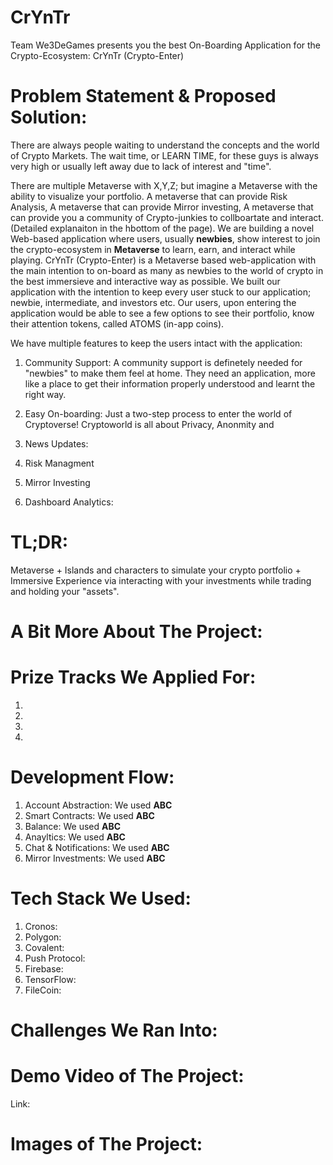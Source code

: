 # CrYnTr
Team We3DeGames presents you the best On-Boarding Application for the Crypto-Ecosystem: CrYnTr (Crypto-Enter)

# Problem Statement & Proposed Solution:
There are always people waiting to understand the concepts and the world of Crypto Markets. The wait time, or LEARN TIME, for these guys is always very high or usually left away due to lack of interest and "time". 

There are multiple Metaverse with X,Y,Z; but imagine a Metaverse with the ability to visualize your portfolio. A metaverse that can provide Risk Analysis, A metaverse that can provide Mirror investing, A metaverse that can provide you a community of Crypto-junkies to collboartate and interact. (Detailed explanaiton in the hbottom of the page). 
We are building a novel Web-based application where users, usually **newbies**, show interest to join the crypto-ecosystem in **Metaverse** to learn, earn, and interact while playing. CrYnTr (Crypto-Enter) is a Metaverse based web-application with the main intention to on-board as many as newbies to the world of crypto in the best immersieve and interactive way as possible. We built our application with the intention to keep every user stuck to our application; newbie, intermediate, and investors etc. Our users, upon entering the application would be able to see a few options to see their portfolio, know their attention tokens, called ATOMS (in-app coins). 

We have multiple features to keep the users intact with the application:
1. Community Support: A community support is definetely needed for "newbies" to make them feel at home. They need an application, more like a place to get their information properly understood and learnt the right way.

2. Easy On-boarding: Just a two-step process to enter the world of Cryptoverse! Cryptoworld is all about Privacy, Anonmity and 

3. News Updates: 

4. Risk Managment 

5. Mirror Investing

6. Dashboard Analytics: 

# TL;DR: 
Metaverse + Islands and characters to simulate your crypto portfolio + Immersive Experience via interacting with your investments while trading and holding your "assets".

# A Bit More About The Project: 


# Prize Tracks We Applied For: 
1. 
2. 
3. 
4. 

# Development Flow: 
1. Account Abstraction: 
    We used **ABC**
2. Smart Contracts:
    We used **ABC**
3. Balance:
    We used **ABC**
4. Anayltics:
    We used **ABC**
5. Chat & Notifications:
    We used **ABC**
6. Mirror Investments:
    We used **ABC**

# Tech Stack We Used: 
1. Cronos: 
2. Polygon: 
3. Covalent: 
4. Push Protocol: 
5. Firebase:
6. TensorFlow: 
7. FileCoin: 

# Challenges We Ran Into: 


# Demo Video of The Project:
Link: 

# Images of The Project: 
